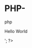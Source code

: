 # PHP-
php
<html>
 <head>
  <title>PHP 我的第一个php</title>
 </head>
 <body>
 <?php echo '<p>Hello World</p>'; ?>
 </body>
</html>
